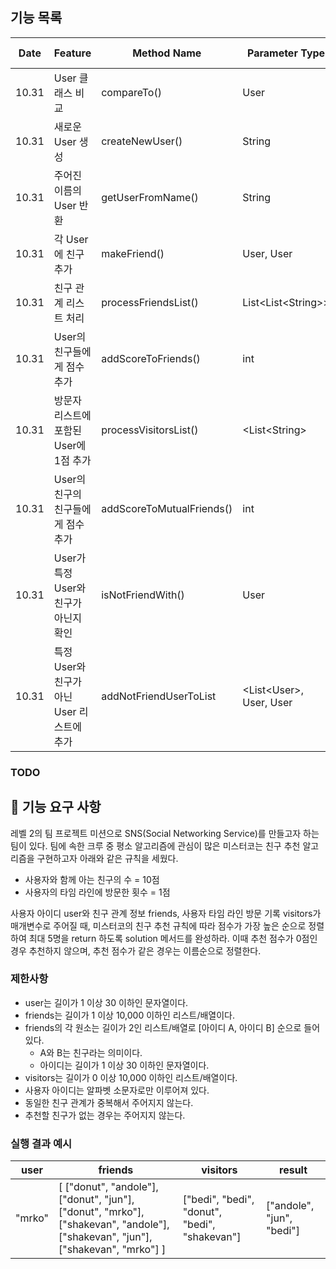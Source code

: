 ## 기능 목록

| Date  | Feature                      | Method Name               | Parameter Type            | Return Type | Progress  |
|-------|------------------------------|---------------------------|---------------------------|-------------|-----------|
| 10.31 | User 클래스 비교                  | compareTo()               | User                      | int         | committed |
| 10.31 | 새로운 User 생성                  | createNewUser()           | String                    | User        | committed |
| 10.31 | 주어진 이름의 User 반환              | getUserFromName()         | String                    | User        | committed |
| 10.31 | 각 User에 친구 추가                | makeFriend()              | User, User                | void        | committed |
| 10.31 | 친구 관계 리스트 처리                 | processFriendsList()      | List\<List\<String\>\>    | void        | committed |
| 10.31 | User의 친구들에게 점수 추가            | addScoreToFriends()       | int                       | void        | committed |
| 10.31 | 방문자 리스트에 포함된 User에 1점 추가     | processVisitorsList()     | <List\<String\>           | void        | committed |
| 10.31 | User의 친구의 친구들에게 점수 추가        | addScoreToMutualFriends() | int                       | void        | committed |
| 10.31 | User가 특정 User와 친구가 아닌지 확인    | isNotFriendWith()         | User                      | boolean     | committed |
| 10.31 | 특정 User와 친구가 아닌 User 리스트에 추가 |  addNotFriendUserToList     | <List\<User\>, User, User | void        | committed |


### TODO

## 🚀 기능 요구 사항

레벨 2의 팀 프로젝트 미션으로 SNS(Social Networking Service)를 만들고자 하는 팀이 있다. 팀에 속한 크루 중 평소 알고리즘에 관심이 많은 미스터코는 친구 추천 알고리즘을 구현하고자 아래와 같은 규칙을 세웠다.

- 사용자와 함께 아는 친구의 수 = 10점 
- 사용자의 타임 라인에 방문한 횟수 = 1점

사용자 아이디 user와 친구 관계 정보 friends, 사용자 타임 라인 방문 기록 visitors가 매개변수로 주어질 때, 미스터코의 친구 추천 규칙에 따라 점수가 가장 높은 순으로 정렬하여 최대 5명을 return 하도록 solution 메서드를 완성하라. 이때 추천 점수가 0점인 경우 추천하지 않으며, 추천 점수가 같은 경우는 이름순으로 정렬한다.

### 제한사항

- user는 길이가 1 이상 30 이하인 문자열이다.
- friends는 길이가 1 이상 10,000 이하인 리스트/배열이다.
- friends의 각 원소는 길이가 2인 리스트/배열로 [아이디 A, 아이디 B] 순으로 들어있다.
  - A와 B는 친구라는 의미이다.
  - 아이디는 길이가 1 이상 30 이하인 문자열이다.
- visitors는 길이가 0 이상 10,000 이하인 리스트/배열이다.
- 사용자 아이디는 알파벳 소문자로만 이루어져 있다.
- 동일한 친구 관계가 중복해서 주어지지 않는다.
- 추천할 친구가 없는 경우는 주어지지 않는다.

### 실행 결과 예시

| user | friends | visitors | result |
| --- | --- | --- | --- |
| "mrko" | [ ["donut", "andole"], ["donut", "jun"], ["donut", "mrko"], ["shakevan", "andole"], ["shakevan", "jun"], ["shakevan", "mrko"] ] | ["bedi", "bedi", "donut", "bedi", "shakevan"] | ["andole", "jun", "bedi"] |
